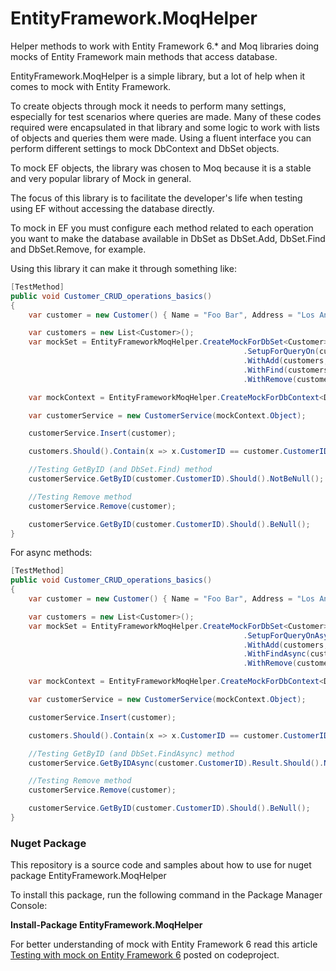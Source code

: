 # EntityFramework.MoqHelper
Helper methods to work with Entity Framework 6.* and Moq libraries doing mocks of Entity Framework main methods that access database.

EntityFramework.MoqHelper is a simple library, but a lot of help when it comes to mock with Entity Framework.

To create objects through mock it needs to perform many settings, especially for test scenarios where queries are made.
Many of these codes required were encapsulated in that library and some logic to work with lists of objects and queries them were made. Using a fluent interface you can perform different settings to mock DbContext and DbSet objects.

To mock EF objects, the library was chosen to Moq because it is a stable and very popular library of Mock in general.

The focus of this library is to facilitate the developer's life when testing using EF without accessing the database directly.

To mock in EF you must configure each method related to each operation you want to make the database available in DbSet as DbSet.Add, DbSet.Find and DbSet.Remove, for example.

Using this library it can make it through something like:
```cs
[TestMethod]
public void Customer_CRUD_operations_basics()
{
    var customer = new Customer() { Name = "Foo Bar", Address = "Los Angeles, CA" };

    var customers = new List<Customer>();
    var mockSet = EntityFrameworkMoqHelper.CreateMockForDbSet<Customer>()
                                                    .SetupForQueryOn(customers)
                                                    .WithAdd(customers, "CustomerID")//overwritten to simulate behavior of auto-increment database
                                                    .WithFind(customers, "CustomerID")
                                                    .WithRemove(customers);

    var mockContext = EntityFrameworkMoqHelper.CreateMockForDbContext<DemoContext, Customer>(mockSet);

    var customerService = new CustomerService(mockContext.Object);

    customerService.Insert(customer);

    customers.Should().Contain(x => x.CustomerID == customer.CustomerID);

    //Testing GetByID (and DbSet.Find) method
    customerService.GetByID(customer.CustomerID).Should().NotBeNull();

    //Testing Remove method
    customerService.Remove(customer);

    customerService.GetByID(customer.CustomerID).Should().BeNull();
}
```

For async methods:

```cs
[TestMethod]
public void Customer_CRUD_operations_basics()
{
    var customer = new Customer() { Name = "Foo Bar", Address = "Los Angeles, CA" };

    var customers = new List<Customer>();
    var mockSet = EntityFrameworkMoqHelper.CreateMockForDbSet<Customer>()
                                                    .SetupForQueryOnAsync(customers)
                                                    .WithAdd(customers, "CustomerID")//overwritten to simulate behavior of auto-increment database
                                                    .WithFindAsync(customers, "CustomerID")
                                                    .WithRemove(customers);

    var mockContext = EntityFrameworkMoqHelper.CreateMockForDbContext<DemoContext, Customer>(mockSet);

    var customerService = new CustomerService(mockContext.Object);

    customerService.Insert(customer);

    customers.Should().Contain(x => x.CustomerID == customer.CustomerID);

    //Testing GetByID (and DbSet.FindAsync) method
    customerService.GetByIDAsync(customer.CustomerID).Result.Should().NotBeNull();

    //Testing Remove method
    customerService.Remove(customer);

    customerService.GetByID(customer.CustomerID).Should().BeNull();
}
```
  
### Nuget Package
This repository is a source code and samples about how to use for nuget package EntityFramework.MoqHelper

To install this package, run the following command in the Package Manager Console:

**Install-Package EntityFramework.MoqHelper**

For better understanding of mock with Entity Framework 6 read this article <a href="http://www.codeproject.com/Tips/1045590/Testing-with-mock-on-Entity-Framework" target="_blank">Testing with mock on Entity Framework 6</a> posted on codeproject.
